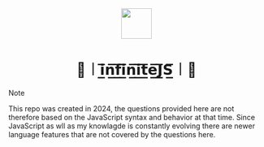 <div align="center">
  <img height="60" src="https://github.com/tsotneforester/infiniteJSTasks/assets/79293287/01ec23db-35d8-48c2-b39c-57c1b9a025d3">
  <h1>🔰︱𝗶̲̅𝗻̲̅𝗳̲̅𝗶̲̅𝗻̲̅𝗶̲̅𝘁̲̅𝗲̲̅𝗝̲̅𝗦̲̅︱🔰</h1>
</div>

> [!NOTE]  
> This repo was created in 2024, the questions provided here are not therefore based on the JavaScript syntax and behavior at that time. Since JavaScript as wll as my knowlagde is constantly evolving there are newer language features that are not covered by the questions here.
